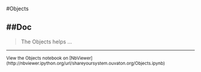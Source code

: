 
<!--
FrozenIsBool False
-->

#Objects

##Doc
----


> 
> The Objects helps ...
> 
> 

----

<small>
View the Objects notebook on [NbViewer](http://nbviewer.ipython.org/url/shareyoursystem.ouvaton.org/Objects.ipynb)
</small>

